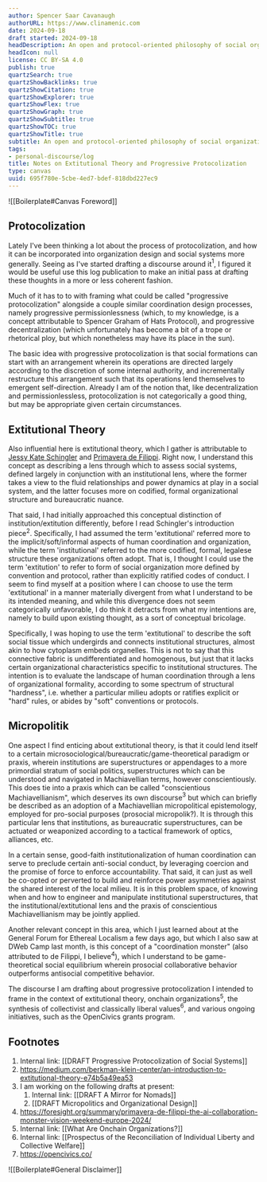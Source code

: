 ```yaml
---
author: Spencer Saar Cavanaugh
authorURL: https://www.clinamenic.com
date: 2024-09-18
draft started: 2024-09-18
headDescription: An open and protocol-oriented philosophy of social organization.
headIcon: null
license: CC BY-SA 4.0
publish: true
quartzSearch: true
quartzShowBacklinks: true
quartzShowCitation: true
quartzShowExplorer: true
quartzShowFlex: true
quartzShowGraph: true
quartzShowSubtitle: true
quartzShowTOC: true
quartzShowTitle: true
subtitle: An open and protocol-oriented philosophy of social organization.
tags:
- personal-discourse/log
title: Notes on Extitutional Theory and Progressive Protocolization
type: canvas
uuid: 695f780e-5cbe-4ed7-bdef-818dbd227ec9
---
```


![[Boilerplate#Canvas Foreword]]

## Protocolization

Lately I've been thinking a lot about the process of protocolization, and how it can be incorporated into organization design and social systems more generally. Seeing as I've started drafting a discourse around it$^1$, I figured it would be useful use this log publication to make an initial pass at drafting these thoughts in a more or less coherent fashion.

Much of it has to to with framing what could be called "progressive protocolization" alongside a couple similar coordination design processes, namely progressive permissionlessness (which, to my knowledge, is a concept attributable to Spencer Graham of Hats Protocol), and progressive decentralization (which unfortunately has become a bit of a trope or rhetorical ploy, but which nonetheless may have its place in the sun).

The basic idea with progressive protocolization is that social formations can start with an arrangement wherein its operations are directed largely according to the discretion of some internal authority, and incrementally restructure this arrangement such that its operations lend themselves to emergent self-direction. Already I am of the notion that, like decentralization and permissionlessless, protocolization is not categorically a good thing, but may be appropriate given certain circumstances.

## Extitutional Theory

Also influential here is extitutional theory, which I gather is attributable to [Jessy Kate Schingler](https://jessykate.com/) and [Primavera de Filippi](https://en.wikipedia.org/wiki/Primavera_De_Filippi). Right now, I understand this concept as describing a lens through which to assess social systems, defined largely in conjunction with an institutional lens, where the former takes a view to the fluid relationships and power dynamics at play in a social system, and the latter focuses more on codified, formal organizational structure and bureaucratic nuance.

That said, I had initially approached this conceptual distinction of institution/extitution differently, before I read Schingler's introduction piece$^2$. Specifically, I had assumed the term 'extitutional' referred more to the implicit/soft/informal aspects of human coordination and organization, while the term 'institutional' referred to the more codified, formal, legalese structure these organizations often adopt. That is, I thought I could use the term 'extitution' to refer to form of social organization more defined by convention and protocol, rather than explicitly ratified codes of conduct. I seem to find myself at a position where I can choose to use the term 'extitutional' in a manner materially divergent from what I understand to be its intended meaning, and while this divergence does not seem categorically unfavorable, I do think it detracts from what my intentions are, namely to build upon existing thought, as a sort of conceptual bricolage.

Specifically, I was hoping to use the term 'extitutional' to describe the soft social tissue which undergirds and connects institutional structures, almost akin to how cytoplasm embeds organelles. This is not to say that this connective fabric is undifferentiated and homogenous, but just that it lacks certain organizational characteristics specific to institutional structures. The intention is to evaluate the landscape of human coordination through a lens of organizational formality, according to some spectrum of structural "hardness", i.e. whether a particular milieu adopts or ratifies explicit or "hard" rules, or abides by "soft" conventions or protocols.

## Micropolitik

One aspect I find enticing about extitutional theory, is that it could lend itself to a certain microsociological/bureaucratic/game-theoretical paradigm or praxis, wherein institutions are superstructures or appendages to a more primordial stratum of social politics, superstructures which can be understood and navigated in Machiavellian terms, however conscientiously. This does tie into a praxis which can be called "conscientious Machiavellianism", which deserves its own discourse$^3$ but which can briefly be described as an adoption of a Machiavellian micropolitical epistemology, employed for pro-social purposes (prosocial micropolik?). It is through this particular lens that institutions, as bureaucratic superstructures, can be actuated or weaponized according to a tactical framework of optics, alliances, etc.

In a certain sense, good-faith institutionalization of human coordination can serve to preclude certain anti-social conduct, by leveraging coercion and the promise of force to enforce accountability. That said, it can just as well be co-opted or perverted to build and reinforce power asymmetries against the shared interest of the local milieu. It is in this problem space, of knowing when and how to engineer and manipulate institutional superstructures, that the institutional/extitutional lens and the praxis of conscientious Machiavellianism may be jointly applied.

Another relevant concept in this area, which I just learned about at the General Forum for Ethereal Localism a few days ago, but which I also saw at DWeb Camp last month, is this concept of a "coordination monster" (also attributed to de Filippi, I believe$^4$), which I understand to be game-theoretical social equilibrium wherein prosocial collaborative behavior outperforms antisocial competitive behavior.

The discourse I am drafting about progressive protocolization I intended to frame in the context of extitutional theory, onchain organizations$^5$, the synthesis of collectivist and classically liberal values$^6$, and various ongoing initiatives, such as the OpenCivics grants program.

## Footnotes

1. Internal link: [[DRAFT Progressive Protocolization of Social Systems]]
2. https://medium.com/berkman-klein-center/an-introduction-to-extitutional-theory-e74b5a49ea53
3. I am working on the following drafts at present:
   1. Internal link: [[DRAFT A Mirror for Nomads]]
   2. [[DRAFT Micropolitics and Organizational Design]]
4. https://foresight.org/summary/primavera-de-filippi-the-ai-collaboration-monster-vision-weekend-europe-2024/
5. Internal link: [[What Are Onchain Organizations?]]
6. Internal link: [[Prospectus of the Reconciliation of Individual Liberty and Collective Welfare]]
7. https://opencivics.co/

![[Boilerplate#General Disclaimer]]